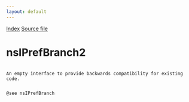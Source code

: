 ```yaml
---
layout: default
---
```

<div id='links'><a href="../index.html">Index</a>
<a href="http://dxr.mozilla.org/mozilla-central/source/modules/libpref/nsIPrefBranch2.idl">Source file</a>
</div>

# nsIPrefBranch2 #
<code>  
An empty interface to provide backwards compatibility for existing code.  
  
@see nsIPrefBranch  
  
</code>